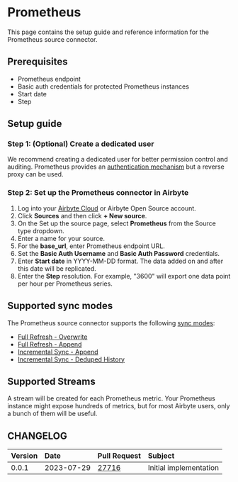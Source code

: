 # Prometheus

This page contains the setup guide and reference information for the Prometheus source connector.

## Prerequisites

- Prometheus endpoint
- Basic auth credentials for protected Prometheus instances
- Start date
- Step

## Setup guide

### Step 1: (Optional) Create a dedicated user

We recommend creating a dedicated user for better permission control and auditing. Prometheus provides an [authentication mechanism](https://prometheus.io/docs/guides/basic-auth/) but a reverse proxy can be used.

### Step 2: Set up the Prometheus connector in Airbyte

1. Log into your [Airbyte Cloud](https://cloud.airbyte.com/workspaces) or Airbyte Open Source account.
2. Click **Sources** and then click **+ New source**.
3. On the Set up the source page, select **Prometheus** from the Source type dropdown.
4. Enter a name for your source.
5. For the **base_url**, enter Prometheus endpoint URL.
6. Set the **Basic Auth Username** and **Basic Auth Password** credentials.
7. Enter **Start date** in YYYY-MM-DD format. The data added on and after this date will be replicated.
8. Enter the **Step** resolution. For example, "3600" will export one data point per hour per Prometheus series.

## Supported sync modes

The Prometheus source connector supports the following [sync modes](https://docs.airbyte.com/cloud/core-concepts#connection-sync-modes):

- [Full Refresh - Overwrite](https://docs.airbyte.com/understanding-airbyte/connections/full-refresh-overwrite/)
- [Full Refresh - Append](https://docs.airbyte.com/understanding-airbyte/connections/full-refresh-append)
- [Incremental Sync - Append](https://docs.airbyte.com/understanding-airbyte/connections/incremental-append)
- [Incremental Sync - Deduped History](https://docs.airbyte.com/understanding-airbyte/connections/incremental-deduped-history)

## Supported Streams

A stream will be created for each Prometheus metric. Your Prometheus instance might expose hundreds of metrics, but for most Airbyte users, only a bunch of them will be useful.

## CHANGELOG

| Version | Date       | Pull Request                                             | Subject                |
| :------ | :--------- | :------------------------------------------------------- | :--------------------- |
| 0.0.1   | 2023-07-29 | [27716](https://github.com/airbytehq/airbyte/pull/28840) | Initial implementation |